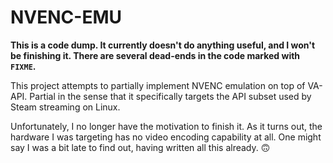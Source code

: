 # NVENC-EMU

**This is a code dump. It currently doesn't do anything useful, and I won't be
finishing it. There are several dead-ends in the code marked with `FIXME`.**

This project attempts to partially implement NVENC emulation on top of VA-API.
Partial in the sense that it specifically targets the API subset used by Steam
streaming on Linux.

Unfortunately, I no longer have the motivation to finish it. As it turns out,
the hardware I was targeting has no video encoding capability at all. One might
say I was a bit late to find out, having written all this already. 🙃
